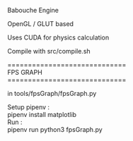Babouche Engine

OpenGL / GLUT based

Uses CUDA for physics calculation

Compile with src/compile.sh


=============================<br/>
FPS GRAPH<br/>
=============================<br/>

in tools/fpsGraph/fpsGraph.py<br/>

Setup pipenv :<br/>
pipenv install matplotlib<br/>
Run :<br/>
pipenv run python3 fpsGraph.py<br/>
